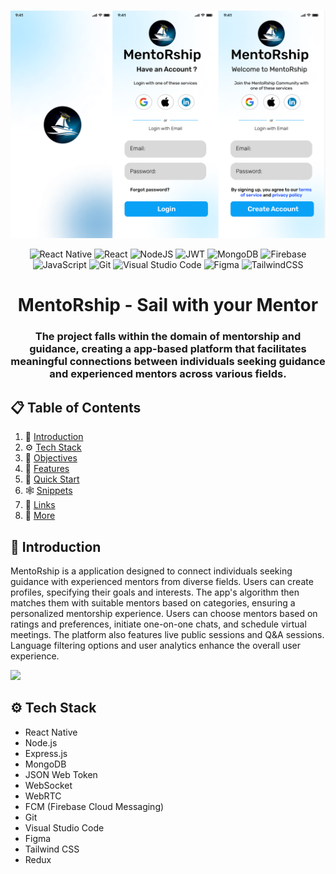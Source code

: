 <div align="center">
<br/>

![MentoRship Image](image.png)

![React Native](https://img.shields.io/badge/react_native-%2320232a.svg?style=for-the-badge&logo=react&logoColor=%2361DAFB)
![React](https://img.shields.io/badge/react-%2320232a.svg?style=for-the-badge&logo=react&logoColor=%2361DAFB)
![NodeJS](https://img.shields.io/badge/node.js-6DA55F?style=for-the-badge&logo=node.js&logoColor=white)
![JWT](https://img.shields.io/badge/JWT-black?style=for-the-badge&logo=JSON%20web%20tokens)
![MongoDB](https://img.shields.io/badge/MongoDB-%234ea94b.svg?style=for-the-badge&logo=mongodb&logoColor=white)
![Firebase](https://img.shields.io/badge/Firebase-039BE5?style=for-the-badge&logo=Firebase&logoColor=white)
![JavaScript](https://img.shields.io/badge/javascript-%23323330.svg?style=for-the-badge&logo=javascript&logoColor=%23F7DF1E)
![Git](https://img.shields.io/badge/git-%23F05033.svg?style=for-the-badge&logo=git&logoColor=white)
![Visual Studio Code](https://img.shields.io/badge/Visual%20Studio%20Code-0078d7.svg?style=for-the-badge&logo=visual-studio-code&logoColor=white)
![Figma](https://img.shields.io/badge/figma-%23F24E1E.svg?style=for-the-badge&logo=figma&logoColor=white)
![TailwindCSS](https://img.shields.io/badge/tailwindcss-%2338B2AC.svg?style=for-the-badge&logo=tailwind-css&logoColor=white)

# MentoRship - Sail with your Mentor

### The project falls within the domain of mentorship and guidance, creating a app-based platform that facilitates meaningful connections between individuals seeking guidance and experienced mentors across various fields.

</div>

## 📋 <a name="table">Table of Contents</a>

1. 🤖 [Introduction](#introduction)
2. ⚙️ [Tech Stack](#tech-stack)
3. 🎯 [Objectives](#objectives)
4. 🔋 [Features](#features)
5. 🤸 [Quick Start](#quick-start)
6. 🕸️ [Snippets](#snippets)
7. 🔗 [Links](#links)
8. 🚀 [More](#more)

## <a name="introduction">🤖 Introduction</a>

MentoRship is a application designed to connect individuals seeking guidance
with experienced mentors from diverse fields. Users can create profiles, specifying their goals
and interests. The app's algorithm then matches them with suitable mentors based on
categories, ensuring a personalized mentorship experience. Users can choose mentors based
on ratings and preferences, initiate one-on-one chats, and schedule virtual meetings. The
platform also features live public sessions and Q&A sessions. Language filtering options and
user analytics enhance the overall user experience.

<a href="https://discord.com/" target="_blank"><img src="https://github.com/sujatagunale/EasyRead/assets/151519281/618f4872-1e10-42da-8213-1d69e486d02e" /></a>

## <a name="tech-stack">⚙️ Tech Stack</a>

- React Native
- Node.js
- Express.js
- MongoDB
- JSON Web Token
- WebSocket
- WebRTC
- FCM (Firebase Cloud Messaging)
- Git
- Visual Studio Code
- Figma
- Tailwind CSS
- Redux
